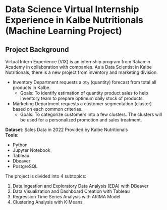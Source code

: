 # Data Science Virtual Internship Experience in Kalbe Nutritionals (Machine Learning Project)
## Project Background
Virtual Intern Experience (VIX) is an internship program from Rakamin Academy in collaboration with companies. As a Data Scientist in Kalbe Nutritionals, there is a new project from inventory and marketing division.
- Inventory Department requests a `Qty` (quantity) forecast from total all products in Kalbe.
  - Goals: To identify estimation of quantity product sales to help inventory team to prepare optimum daily stock of products.
- Marketing Department requests a customer segmentation (cluster) based on each common criterias. 
  - Goals:  To categorize customers into a few clusters. The clusters will be used for a personalized promotion and sales treatment.


**Dataset**: Sales Data in 2022 Provided by Kalbe Nutritionals <br>
**Tools**:
- Python
- Jupyter Notebook
- Tableau
- Dbeaver
- PostgreSQL

The project is divided into 4 subtopics:
1. Data ingestion and Exploratory Data Analysis (EDA) with DBeaver
2. Data Visualization and Dashboard Creation with Tableau
3. Regression Time Series Analysis with ARIMA Model
4. Clustering Analysis with K-Means

